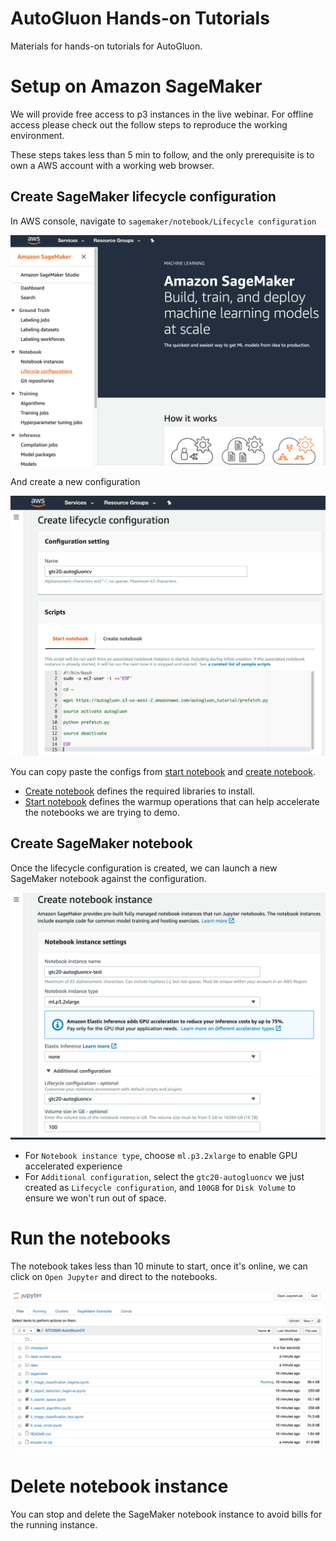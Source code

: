 # AutoGluon Hands-on Tutorials

Materials for hands-on tutorials for AutoGluon.

# Setup on Amazon SageMaker

We will provide free access to p3 instances in the live webinar. For offline access please check out the follow steps to reproduce the working environment.

These steps takes less than 5 min to follow, and the only prerequisite is to own a AWS account with a working web browser.

## Create SageMaker lifecycle configuration
In AWS console, navigate to `sagemaker/notebook/Lifecycle configuration`

![navi](sagemaker/navi.png)

And create a new configuration

![config](sagemaker/create_lifetime_config.png)

You can copy paste the configs from [start notebook](sagemaker/start_notebook.sh) and [create notebook](sagemaker/create_notebook.sh).

- [Create notebook](sagemaker/create_notebook.sh) defines the required libraries to install.
- [Start notebook](sagemaker/start_notebook.sh) defines the warmup operations that can help accelerate the notebooks we are trying to demo.

## Create SageMaker notebook
Once the lifecycle configuration is created, we can launch a new SageMaker notebook against the configuration.

![create_notebook](sagemaker/create_notebook.png)

- For `Notebook instance type`, choose `ml.p3.2xlarge` to enable GPU accelerated experience
- For `Additional configuration`, select the `gtc20-autogluoncv` we just created as `Lifecycle configuration`, and `100GB` for `Disk Volume` to ensure we won't run out of space.

# Run the notebooks
The notebook takes less than 10 minute to start, once it's online, we can click on `Open Jupyter` and direct to the notebooks.

![jupyter](sagemaker/jupyter.png)

# Delete notebook instance
You can stop and delete the SageMaker notebook instance to avoid bills for the running instance.
